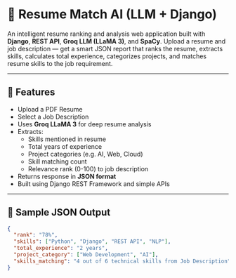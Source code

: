 # 🧠 Resume Match AI (LLM + Django)

An intelligent resume ranking and analysis web application built with **Django**, **REST API**, **Groq LLM (LLaMA 3)**, and **SpaCy**. Upload a resume and job description — get a smart JSON report that ranks the resume, extracts skills, calculates total experience, categorizes projects, and matches resume skills to the job requirement.

---

## 🚀 Features

- Upload a PDF Resume
- Select a Job Description
- Uses **Groq LLaMA 3** for deep resume analysis
- Extracts:
  - Skills mentioned in resume
  - Total years of experience
  - Project categories (e.g. AI, Web, Cloud)
  - Skill matching count
  - Relevance rank (0-100) to job description
- Returns response in **JSON format**
- Built using Django REST Framework and simple APIs

---

## 🧠 Sample JSON Output

```json
{
  "rank": "78%",
  "skills": ["Python", "Django", "REST API", "NLP"],
  "total_experience": "2 years",
  "project_category": ["Web Development", "AI"],
  "skills_matching": "4 out of 6 technical skills from Job Description"
}



